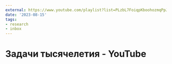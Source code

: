 ```yaml
---
external: https://www.youtube.com/playlist?list=PLzbL7FoiqpKboohozmqPpJXzO5m9iwHD-
date: '2023-08-15'
tags:
- research
- inbox
---
```


# Задачи тысячелетия - YouTube
